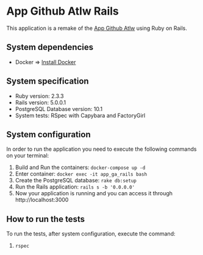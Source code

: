# App Github Atlw Rails

This application is a remake of the [App Github Atlw](https://github.com/demmet/app_github_atlw) using Ruby on Rails.

## System dependencies

- Docker => [Install Docker](https://docs.docker.com/engine/installation/)

## System specification

- Ruby version: 2.3.3
- Rails version: 5.0.0.1
- PostgreSQL Database version: 10.1
- System tests: RSpec with Capybara and FactoryGirl

## System configuration

In order to run the application you need to execute the following commands on your terminal:

1. Build and Run the containers: `docker-compose up -d`
1. Enter container: `docker exec -it app_ga_rails bash`
1. Create the PostgreSQL database: `rake db:setup`
1. Run the Rails application: `rails s -b '0.0.0.0'`
1. Now your application is running and you can access it through http://localhost:3000

## How to run the tests

To run the tests, after system configuration, execute the command:

1. `rspec`
